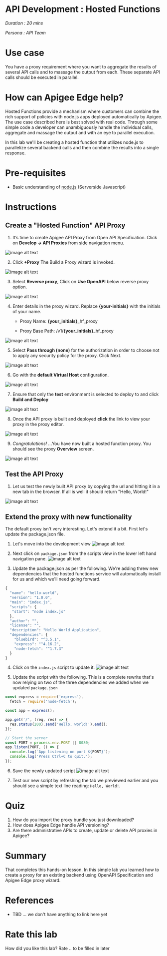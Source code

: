 # API Development : Hosted Functions

*Duration : 20 mins*

*Persona : API Team*

# Use case

You have a proxy requirement where you want to aggregate the results of several API calls and to massage the output from each. These separate API calls should be executed in parallel.

# How can Apigee Edge help?

Hosted Functions provide a mechanism where customers can combine the rich support of policies with node.js apps deployed automatically by Apigee. The use case described here is best solved with real code. Through some simple code a developer can unambiguously handle the individual calls, aggregate and massage the output and with an eye to parallel execution.

In this lab we'll be creating a hosted function that utilizes node.js to parallelize several backend calls and then combine the results into a single response.

# Pre-requisites

* Basic understanding of [node.js](https://nodejs.org/en/) (Serverside Javascript)

# Instructions

## Create a "Hosted Function" API Proxy

1. It’s time to create Apigee API Proxy from Open API Specification. Click on **Develop → API Proxies** from side navigation menu.

![image alt text](./media/image_5.jpg)

2. Click **+Proxy** The Build a Proxy wizard is invoked. 

![image alt text](./media/image_6.jpg)

3. Select **Reverse proxy**, Click on **Use OpenAPI** below reverse proxy option.

![image alt text](./media/ChooseHostedFunction.png)

4. Enter details in the proxy wizard. Replace **{your-initials}** with the initials of your name. 

    * Proxy Name: **{your_initials}**_hf_proxy

    * Proxy Base Path: /v1/**{your_initials}**_hf_proxy

![image alt text](./media/ProxyDetails.png)

5. Select **Pass through (none)** for the authorization in order to choose not to apply any security policy for the proxy. Click Next. 

![image alt text](./media/image_12.jpg)

6. Go with the **default Virtual Host** configuration.

![image alt text](./media/image_13.jpg)

7. Ensure that only the **test** environment is selected to deploy to and click **Build and Deploy** 

![image alt text](./media/image_14.jpg)

8. Once the API proxy is built and deployed **click** the link to view your proxy in the proxy editor. 

![image alt text](./media/image_15.png)

9. *Congratulations!* ...You have now built a hosted function proxy. You should see the proxy **Overview** screen.

![image alt text](./media/image_16.png)

## Test the API Proxy
1. Let us test the newly built API proxy by copying the url and hitting it in a new tab in the browser. If all is well it should return "Hello, World!"

![image alt text](./media/helloWorldOutput.png)

## Extend the proxy with new functionality

The default proxy isn't very interesting. Let's extend it a bit. First let's update the package.json file.

1. Let's move into the development view
![image alt text](./media/clickOnDevelop.png)


2. Next click on `package.json` from the scripts view in the lower left hand navigation pane.
![image alt text](./media/clickOnPackageDotJson.png)

3. Update the package.json as per the following. We're adding threw new dependencies that the hosted functions service will automatically install for us and which we'll need going forward.

```javascript
{
  "name": "hello-world",
  "version": "1.0.0",
  "main": "index.js",
  "scripts": {
   "start": "node index.js"
  },
  "author": "",
  "license": "",
  "description": "Hello World Application",
  "dependencies": {
    "bluebird": "^3.5.1",
    "express": "^4.16.2",
    "node-fetch": "^1.7.3"
  }
}
```

4. Click on the `index.js` script to update it.
![image alt text](./media/clickOnIndexDotJs.png)

5. Update the script with the following. This is a complete rewrite that's now relying on two of the three dependencies we added when we updated `package.json`

```javascript
const express = require('express'),
  fetch = require('node-fetch');

const app = express();

app.get('/', (req, res) => {
  res.status(200).send('Hello, world!').end();
});

// Start the server
const PORT = process.env.PORT || 8080;
app.listen(PORT, () => {
  console.log(`App listening on port ${PORT}`);
  console.log('Press Ctrl+C to quit.');
});
```

6. Save the newly updated script
![image alt text](./media/saveIndexDotJs.png)

7. Test our new script by refreshing the tab we previewed earlier and you should see a simple text line reading: `Hello, World!`.

# Quiz

1. How do you import the proxy bundle you just downloaded? 
2. How does Apigee Edge handle API versioning? 
3. Are there administrative APIs to create, update or delete API proxies in Apigee?

# Summary

That completes this hands-on lesson. In this simple lab you learned how to create a proxy for an existing backend using OpenAPI Specification and Apigee Edge proxy wizard.

# References

* TBD ... we don't have anything to link here yet


# Rate this lab

How did you like this lab? Rate .. to be filled in later

